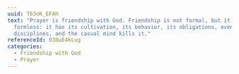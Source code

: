 ```yaml
---
uuid: T63oK_EFAh
text: "Prayer is friendship with God. Friendship is not formal, but it is not
  formless: it has its cultivation, its behavior, its obligations, even its
  disciplines, and the casual mind kills it."
referenceId: 038uE4kLvg
categories:
  - Friendship with God
  - Prayer
---
```


